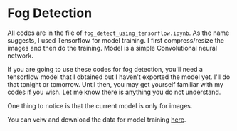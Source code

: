 # Fog Detection

All codes are in the file of `fog_detect_using_tensorflow.ipynb`. As the name suggests, I used Tensorflow for model training. I first compress/resize the images and then do the training. Model is a simple Convolutional neural network. 

If you are going to use these codes for fog detection, you'll need a tensorflow model that I obtained but I haven't exported the model yet. I'll do that tonight or tomorrow. Until then, you may get yourself familiar with my codes if you wish. Let me know there is anything you do not understand. 

One thing to notice is that the current model is only for images. 

You can veiw and download the data for model training [here](https://uwmadison.box.com/s/i0bkhwtrxaco7ka7lil3ed5btyu00num).